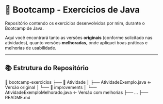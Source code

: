 # 🚀 Bootcamp - Exercícios de Java

Repositório contendo os exercícios desenvolvidos por mim, durante o Bootcamp de Java. 

Aqui você encontrará tanto as versões **originais** (conforme solicitado nas atividades), quanto versões **melhoradas**, onde apliquei boas práticas e melhorias de usabilidade.

---

## 📚 Estrutura do Repositório

📂 bootcamp-exercicios
├── 📂 Atividade
│ ├── AtividadeExemplo.java <- Versão original
│ └── 📂 improvements
│ └── AtividadeExemploMelhorado.java <- Versão com melhorias
├── ...
├── README.md

